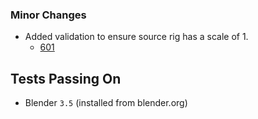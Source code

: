### Minor Changes
* Added validation to ensure source rig has a scale of 1.
  * [601](https://github.com/EpicGames/BlenderTools/issues/601)


## Tests Passing On
* Blender `3.5` (installed from blender.org)
